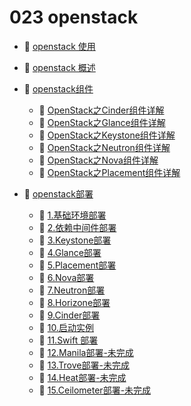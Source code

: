 # 023 openstack

* 📄 [openstack 使用](siyuan://blocks/20231110105237-ukhfufy)
* 📄 [openstack 概述](siyuan://blocks/20231110105237-55szi1f)
* 📑 [openstack组件](siyuan://blocks/20231110105237-u262j3p)

  * 📄 [OpenStack之Cinder组件详解](siyuan://blocks/20231110105237-uamzata)
  * 📄 [OpenStack之Glance组件详解](siyuan://blocks/20231110105237-e590v1v)
  * 📄 [OpenStack之Keystone组件详解](siyuan://blocks/20231110105237-uav6xz1)
  * 📄 [OpenStack之Neutron组件详解](siyuan://blocks/20231110105237-rg4yxrv)
  * 📄 [OpenStack之Nova组件详解](siyuan://blocks/20231110105237-mn7px1t)
  * 📄 [OpenStack之Placement组件详解](siyuan://blocks/20231110105237-wtgl86i)
* 📑 [openstack部署](siyuan://blocks/20231110105237-518vxpy)

  * 📄 [1.基础环境部署](siyuan://blocks/20231110105237-2r56xl9)
  * 📄 [2.依赖中间件部署](siyuan://blocks/20231110105237-6mldck8)
  * 📄 [3.Keystone部署](siyuan://blocks/20231110105237-ea7vi55)
  * 📄 [4.Glance部署](siyuan://blocks/20231110105237-q5c337e)
  * 📄 [5.Placement部署](siyuan://blocks/20231110105237-gzdl1dj)
  * 📄 [6.Nova部署](siyuan://blocks/20231110105237-jl7060x)
  * 📄 [7.Neutron部署](siyuan://blocks/20231110105237-06pu1k2)
  * 📄 [8.Horizone部署](siyuan://blocks/20231110105237-5a4mfet)
  * 📄 [9.Cinder部署](siyuan://blocks/20231110105237-tzoisy6)
  * 📄 [10.启动实例](siyuan://blocks/20231110105237-85vilsg)
  * 📄 [11.Swift 部署](siyuan://blocks/20231110105237-i8njbqy)
  * 📄 [12.Manila部署-未完成](siyuan://blocks/20231110105237-wx5kz7c)
  * 📄 [13.Trove部署-未完成](siyuan://blocks/20231110105237-13xqnvl)
  * 📄 [14.Heat部署-未完成](siyuan://blocks/20231110105237-amuw1to)
  * 📄 [15.Ceilometer部署-未完成](siyuan://blocks/20231110105237-p0480ww)

‍
